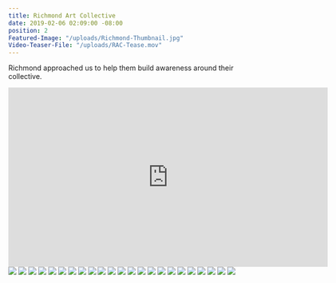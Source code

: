 ```yaml
---
title: Richmond Art Collective
date: 2019-02-06 02:09:00 -08:00
position: 2
Featured-Image: "/uploads/Richmond-Thumbnail.jpg"
Video-Teaser-File: "/uploads/RAC-Tease.mov"
---
```


Richmond approached us to help them build awareness around their collective. 

<iframe src="https://player.vimeo.com/video/304027560" width="640" height="360" frameborder="0" allow="autoplay; fullscreen" allowfullscreen></iframe>

<div class="gallery" data-columns="3">
<img src="/uploads/FactoryTown_RichmondArtCollective-VideoStills1001.png" />
<img src="/uploads/FactoryTown_RichmondArtCollective-VideoStills1002.png" />
<img src="/uploads/FactoryTown_RichmondArtCollective-VideoStills1004.png" />
<img src="/uploads/FactoryTown_RichmondArtCollective-VideoStills1006.png" />
<img src="/uploads/FactoryTown_RichmondArtCollective-VideoStills1007.png" />
<img src="/uploads/FactoryTown_RichmondArtCollective-VideoStills1008.png" />
<img src="/uploads/FactoryTown_RichmondArtCollective-VideoStills1009.png" />
<img src="/uploads/FactoryTown_RichmondArtCollective-VideoStills1010.png" />
<img src="/uploads/FactoryTown_RichmondArtCollective-VideoStills1011.png" />
<img src="/uploads/FactoryTown_RichmondArtCollective-VideoStills1012.png" />
<img src="/uploads/FactoryTown_RichmondArtCollective-VideoStills1014.png" />
<img src="/uploads/FactoryTown_RichmondArtCollective-VideoStills1015.png" />
<img src="/uploads/FactoryTown_RichmondArtCollective-VideoStills1016.png" />
<img src="/uploads/FactoryTown_RichmondArtCollective-VideoStills1017.png" />
<img src="/uploads/FactoryTown_RichmondArtCollective-VideoStills1018.png" />
<img src="/uploads/FactoryTown_RichmondArtCollective-VideoStills1019.png" />
<img src="/uploads/FactoryTown_RichmondArtCollective-VideoStills1020.png" />
<img src="/uploads/FactoryTown_RichmondArtCollective-VideoStills1021.png" />
<img src="/uploads/FactoryTown_RichmondArtCollective-VideoStills1022.png" />
<img src="/uploads/FactoryTown_RichmondArtCollective-VideoStills1024.png" />
<img src="/uploads/FactoryTown_RichmondArtCollective-VideoStills1026.png" />
<img src="/uploads/FactoryTown_RichmondArtCollective-VideoStills1027.png" />
<img src="/uploads/FactoryTown_RichmondArtCollective-VideoStills1028.png" />

</div>


